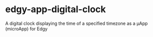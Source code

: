 # edgy-app-digital-clock
A digital clock displaying the time of a specified timezone as a µApp (microApp) for Edgy

